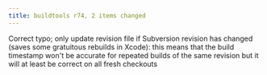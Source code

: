```yaml
---
title: buildtools r74, 2 items changed
---
```


Correct typo; only update revision file if Subversion revision has changed (saves some gratuitous rebuilds in Xcode): this means that the build timestamp won't be accurate for repeated builds of the same revision but it will at least be correct on all fresh checkouts
